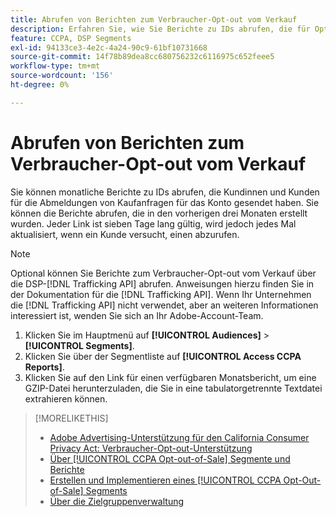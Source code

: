 ```yaml
---
title: Abrufen von Berichten zum Verbraucher-Opt-out vom Verkauf
description: Erfahren Sie, wie Sie Berichte zu IDs abrufen, die für Opt-out-Anfragen gesendet wurden.
feature: CCPA, DSP Segments
exl-id: 94133ce3-4e2c-4a24-90c9-61bf10731668
source-git-commit: 14f78b89dea8cc680756232c6116975c652feee5
workflow-type: tm+mt
source-wordcount: '156'
ht-degree: 0%

---
```


# Abrufen von Berichten zum Verbraucher-Opt-out vom Verkauf

Sie können monatliche Berichte zu IDs abrufen, die Kundinnen und Kunden für die Abmeldungen von Kaufanfragen für das Konto gesendet haben. Sie können die Berichte abrufen, die in den vorherigen drei Monaten erstellt wurden. Jeder Link ist sieben Tage lang gültig, wird jedoch jedes Mal aktualisiert, wenn ein Kunde versucht, einen abzurufen.

>[!NOTE]
>
>Optional können Sie Berichte zum Verbraucher-Opt-out vom Verkauf über die DSP-[!DNL Trafficking API] abrufen. Anweisungen hierzu finden Sie in der Dokumentation für die [!DNL Trafficking API]. Wenn Ihr Unternehmen die [!DNL Trafficking API] nicht verwendet, aber an weiteren Informationen interessiert ist, wenden Sie sich an Ihr Adobe-Account-Team.

1. Klicken Sie im Hauptmenü auf **[!UICONTROL Audiences]** > **[!UICONTROL Segments]**.
1. Klicken Sie über der Segmentliste auf **[!UICONTROL Access CCPA Reports]**.
1. Klicken Sie auf den Link für einen verfügbaren Monatsbericht, um eine GZIP-Datei herunterzuladen, die Sie in eine tabulatorgetrennte Textdatei extrahieren können.

>[!MORELIKETHIS]
>
>* [Adobe Advertising-Unterstützung für den California Consumer Privacy Act: Verbraucher-Opt-out-Unterstützung](/help/privacy/ccpa/ccpa-opt-out-of-sale.md)
>* [Über [!UICONTROL CCPA Opt-out-of-Sale] Segmente und Berichte](ccpa-opt-out-about.md)
>* [Erstellen und Implementieren eines [!UICONTROL CCPA Opt-Out-of-Sale] Segments](ccpa-opt-out-segment-create.md)
>* [Über die Zielgruppenverwaltung](audience-about.md)
